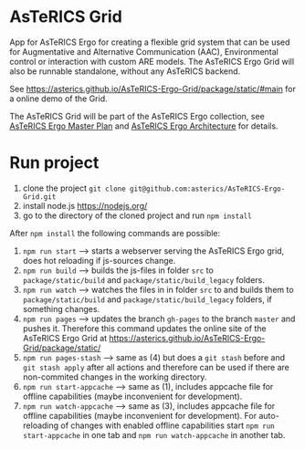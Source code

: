 # AsTeRICS Grid
App for AsTeRICS Ergo for creating a flexible grid system that can be used for Augmentative and Alternative Communication (AAC), Environmental control or interaction with custom ARE models. The AsTeRICS Ergo Grid will also be runnable standalone, without any AsTeRICS backend.

See https://asterics.github.io/AsTeRICS-Ergo-Grid/package/static/#main for a online demo of the Grid.

The AsTeRICS Grid will be part of the AsTeRICS Ergo collection, see  [AsTeRICS Ergo Master Plan](https://github.com/asterics/AsTeRICS-Ergo/wiki/Master-Plan-AsTeRICS-Ergo) and [AsTeRICS Ergo Architecture](https://github.com/asterics/AsTeRICS-Ergo/wiki/Architecture) for details.

# Run project
1. clone the project `git clone git@github.com:asterics/AsTeRICS-Ergo-Grid.git`
2. install node.js https://nodejs.org/
3. go to the directory of the cloned project and run `npm install`

After `npm install` the following commands are possible:
1. `npm run start` --> starts a webserver serving the AsTeRICS Ergo grid, does hot reloading if js-sources change.
2. `npm run build` --> builds the js-files in folder `src` to `package/static/build` and `package/static/build_legacy` folders.
3. `npm run watch` --> watches the files in in folder `src` to and builds them to `package/static/build` and `package/static/build_legacy` folders, if something changes.
4. `npm run pages` --> updates the branch `gh-pages` to the branch `master` and pushes it. Therefore this command updates the online site of the AsTeRICS Ergo Grid at https://asterics.github.io/AsTeRICS-Ergo-Grid/package/static/
5. `npm run pages-stash` --> same as (4) but does a `git stash` before and `git stash apply` after all actions and therefore can be used if there are non-commited changes in the working directory.
6. `npm run start-appcache` --> same as (1), includes appcache file for offline capabilities (maybe inconvenient for development).
7. `npm run watch-appcache` --> same as (3), includes appcache file for offline capabilities (maybe inconvenient for development). For auto-reloading of changes with enabled offline capabilities start `npm run start-appcache` in one tab and `npm run watch-appcache` in another tab.
